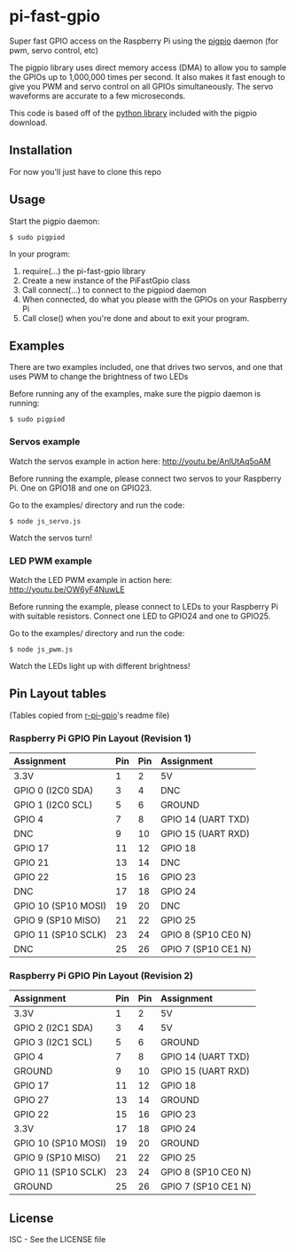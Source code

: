 pi-fast-gpio
============

Super fast GPIO access on the Raspberry Pi using the 
[pigpio](http://abyz.co.uk/rpi/pigpio/index.html) daemon (for pwm, servo
control, etc)

The pigpio library uses direct memory access (DMA) to allow you to sample
the GPIOs up to 1,000,000 times per second. It also makes it fast enough to
give you PWM and servo control on all GPIOs simultaneously. The servo
waveforms are accurate to a few microseconds.

This code is based off of the [python library](http://abyz.co.uk/rpi/pigpio/python.html)
included with the pigpio download.

Installation
------------

For now you'll just have to clone this repo

Usage
-----

Start the pigpio daemon:

    $ sudo pigpiod

In your program:

 1. require(...) the pi-fast-gpio library
 2. Create a new instance of the PiFastGpio class
 3. Call connect(...) to connect to the pigpiod daemon
 4. When connected, do what you please with the GPIOs on your Raspberry Pi
 5. Call close() when you're done and about to exit your program.

Examples
--------

There are two examples included, one that drives two servos, and one that uses
PWM to change the brightness of two LEDs

Before running any of the examples, make sure the pigpio daemon is running:

    $ sudo pigpiod

### Servos example

Watch the servos example in action here: http://youtu.be/AnlUtAq5oAM

Before running the example, please connect two servos to your Raspberry Pi.
One on GPIO18 and one on GPIO23.

Go to the examples/ directory and run the code:

    $ node js_servo.js

Watch the servos turn!

### LED PWM example

Watch the LED PWM example in action here: http://youtu.be/OW6yF4NuwLE

Before running the example, please connect to LEDs to your Raspberry Pi with
suitable resistors. Connect one LED to GPIO24 and one to GPIO25.

Go to the examples/ directory and run the code:

    $ node js_pwm.js

Watch the LEDs light up with different brightness!

Pin Layout tables
-----------------

(Tables copied from [r-pi-gpio](https://github.com/clebert/r-pi-gpio)'s readme file)

### Raspberry Pi GPIO Pin Layout (Revision 1)

| Assignment          | Pin | Pin | Assignment          |
| :------------------ | :-- | :-- | :------------------ |
| 3.3V                | 1   | 2   | 5V                  |
| GPIO 0 (I2C0 SDA)   | 3   | 4   | DNC                 |
| GPIO 1 (I2C0 SCL)   | 5   | 6   | GROUND              |
| GPIO 4              | 7   | 8   | GPIO 14 (UART TXD)  |
| DNC                 | 9   | 10  | GPIO 15 (UART RXD)  |
| GPIO 17             | 11  | 12  | GPIO 18             |
| GPIO 21             | 13  | 14  | DNC                 |
| GPIO 22             | 15  | 16  | GPIO 23             |
| DNC                 | 17  | 18  | GPIO 24             |
| GPIO 10 (SP10 MOSI) | 19  | 20  | DNC                 |
| GPIO 9  (SP10 MISO) | 21  | 22  | GPIO 25             |
| GPIO 11 (SP10 SCLK) | 23  | 24  | GPIO 8 (SP10 CE0 N) |
| DNC                 | 25  | 26  | GPIO 7 (SP10 CE1 N) |

### Raspberry Pi GPIO Pin Layout (Revision 2)

| Assignment          | Pin | Pin | Assignment          |
| :------------------ | :-- | :-- | :------------------ |
| 3.3V                | 1   | 2   | 5V                  |
| GPIO 2 (I2C1 SDA)   | 3   | 4   | 5V                  |
| GPIO 3 (I2C1 SCL)   | 5   | 6   | GROUND              |
| GPIO 4              | 7   | 8   | GPIO 14 (UART TXD)  |
| GROUND              | 9   | 10  | GPIO 15 (UART RXD)  |
| GPIO 17             | 11  | 12  | GPIO 18             |
| GPIO 27             | 13  | 14  | GROUND              |
| GPIO 22             | 15  | 16  | GPIO 23             |
| 3.3V                | 17  | 18  | GPIO 24             |
| GPIO 10 (SP10 MOSI) | 19  | 20  | GROUND              |
| GPIO 9  (SP10 MISO) | 21  | 22  | GPIO 25             |
| GPIO 11 (SP10 SCLK) | 23  | 24  | GPIO 8 (SP10 CE0 N) |
| GROUND              | 25  | 26  | GPIO 7 (SP10 CE1 N) |

License
-------

ISC - See the LICENSE file
